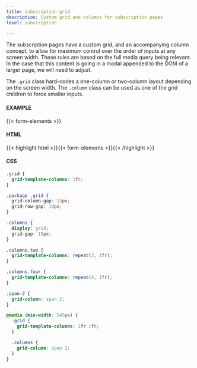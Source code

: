 ```yaml
---
title: subscription grid
description: Custom grid and columns for subscription pages
level: subscription

---
```

The subscription pages have a custom grid, and an accompanying column concept, to allow for maximum control over the order of inputs at any screen width. These rules are based on the full media query being relevant. In the case that this content is going in a modal appended to the DOM of a larger page, we will need to adjust.

The `.grid` class hard-codes a one-column or two-column layout depending on the screen width. The `.column` class can be used as one of the grid children to force smaller inputs.

#### EXAMPLE
{{< form-elements >}}

#### HTML
{{< highlight html >}}{{< form-elements >}}{{< /highlight >}}

#### CSS
```css
.grid {
  grid-template-columns: 1fr;
}

.package .grid {
  grid-column-gap: 15px;
  grid-row-gap: 10px;
}

.columns {
  display: grid;
  grid-gap: 15px;
}

.columns.two {
  grid-template-columns: repeat(2, 1fr);
}

.columns.four {
  grid-template-columns: repeat(4, 1fr);
}

.span-2 {
  grid-column: span 2;
}

@media (min-width: 545px) {
  .grid {
    grid-template-columns: 1fr 1fr;
  }

  .columns {
    grid-column: span 2;
  }
}
```